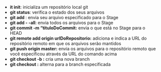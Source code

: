 - **it init**: inicializa um repositório local git
- **git status**: verifica o estado dos seus arquivos
- **git add <nomeDoArquivo>**: envia seu arquivo especificado para o Stage
- **git add - -all**: envia todos os arquivos para o Stage
- **git commit -m “tituloDoCommit:** envia o que está no Stage para o HEAD
- **git remote add origin urlDoRepositorio:** adiciona e indica a URL do repositório remoto em que os arquivos serão mantidos
- **git push origin master:** envia os arquivos para o repositório remoto que você especificou através da URL do comando acima
- **git checkout -b <nomeDaBranch>:** cria uma nova branch
- **git checkout <nomeDaBranch>:** alterna para a branch especificada